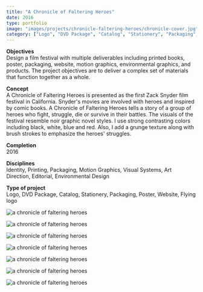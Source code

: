 ```yaml
---
title: "A Chronicle of Faltering Heroes"
date: 2016
type: portfolio
image: "images/projects/chronicle-faltering-heroes/chronicle-cover.jpg"
category: ["Logo", "DVD Package", "Catalog", "Stationery", "Packaging", "Poster", "Website", "Flying logo"]
---
```


<b>Objectives</b><br>
Design a film festival with multiple deliverables including printed books, poster, packaging, website, motion graphics, environmental graphics, and products. The project objectives are to deliver a complex set of materials that function together as a whole.

<b>Concept</b><br>
A Chronicle of Faltering Heroes is presented as the first Zack Snyder film festival in California. Snyder's movies are involved with heroes and inspired by comic books. A Chronicle of Faltering Heroes tells a story of a group of heroes who fight, struggle, die or survive in their battles. The visuals of the festival resemble noir graphic novel styles. I use strong contrasting colors including black, white, blue and red. Also, I add a grunge texture along with brush strokes to emphasize the heroes' struggles. 

<b>Completion</b><br>
2016

<b>Disciplines</b><br>
Identity, Printing, Packaging, Motion Graphics, Visual Systems, Art Direction, Editorial, Environmental Design

<b>Type of project</b><br>
Logo, DVD Package, Catalog, Stationery, Packaging, Poster, Website, Flying logo

<img src="/images/projects/chronicle-faltering-heroes/chronicle-cover.jpg" loading="lazy" alt="a chronicle of faltering heroes"><br>

<img src="/images/projects/chronicle-faltering-heroes/chronicle-1.jpg" loading="lazy" alt="a chronicle of faltering heroes"><br>

<img src="/images/projects/chronicle-faltering-heroes/chronicle-2.jpg" loading="lazy" alt="a chronicle of faltering heroes"><br>

<img src="/images/projects/chronicle-faltering-heroes/chronicle-3.jpg" loading="lazy" alt="a chronicle of faltering heroes"><br>

<img src="/images/projects/chronicle-faltering-heroes/chronicle-4.jpg" loading="lazy" alt="a chronicle of faltering heroes"><br>

<img src="/images/projects/chronicle-faltering-heroes/chronicle-5.jpg" loading="lazy" alt="a chronicle of faltering heroes"><br>

<img src="/images/projects/chronicle-faltering-heroes/chronicle-6.jpg" loading="lazy" alt="a chronicle of faltering heroes"><br>

